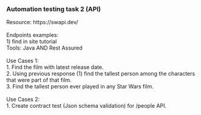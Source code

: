<h3> Automation testing task 2 (API) </h3>
Resource: https://swapi.dev/ <br/>
<br/>
Endpoints examples: <br/>
1) find in site tutorial<br/>
Tools: Java AND Rest Assured <br/>
<br/>
Use Cases 1: <br/>
1. Find the film with latest release date. <br/> 
2. Using previous response (1) find the tallest person among the characters that
were part of that film. <br/>
3. Find the tallest person ever played in any Star Wars film. <br/>
<br/>
Use Cases 2: <br/>
1. Create contract test (Json schema validation) for /people API. <br/>
